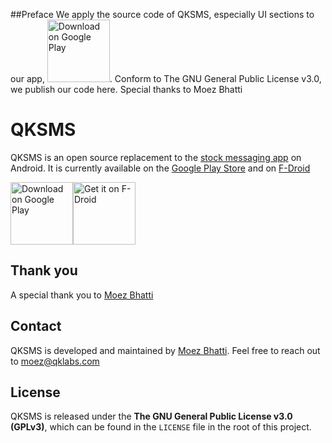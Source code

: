 ##Preface
We apply the source code of QKSMS, especially UI sections to our app, <a href="https://play.google.com/store/apps/details?id=vn.com.org.ldvietnam.ldvietnamandroid"><img src="https://play.google.com/intl/en_us/badges/images/generic/en_badge_web_generic.png" alt="Download on Google Play" height="100"></a>. Conform to The GNU General Public License v3.0, we publish our code here. Special thanks to Moez Bhatti

# QKSMS

QKSMS is an open source replacement to the [stock messaging app](https://github.com/android/platform_packages_apps_mms) on Android. It is currently available on the [Google Play Store](https://play.google.com/store/apps/details?id=com.moez.QKSMS) and on [F-Droid](https://f-droid.org/repository/browse/?fdid=com.moez.QKSMS)

<a href="https://play.google.com/store/apps/details?id=com.moez.QKSMS"><img src="https://play.google.com/intl/en_us/badges/images/generic/en_badge_web_generic.png" alt="Download on Google Play" height="100"></a><a href="https://f-droid.org/repository/browse/?fdid=com.moez.QKSMS"><img src="https://f-droid.org/badge/get-it-on.png" alt="Get it on F-Droid" height="100"></a>


## Thank you

A special thank you to [Moez Bhatti](https://github.com/moezbhatti)


## Contact

QKSMS is developed and maintained by [Moez Bhatti](https://github.com/moezbhatti). Feel free to reach out to moez@qklabs.com

## License

QKSMS is released under the **The GNU General Public License v3.0 (GPLv3)**, which can be found in the `LICENSE` file in the root of this project.
